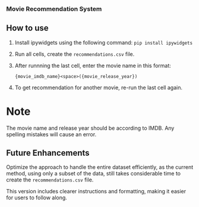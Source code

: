 ### Movie Recommendation System

## How to use

1. Install ipywidgets using the following command:
    `pip install ipywidgets`

2. Run all cells, create the `recommendations.csv` file. 

3. After runnning the last cell, enter the movie name in this format:

    `{movie_imdb_name}<space>({movie_release_year})`

4. To get recommendation for another movie, re-run the last cell again.

# Note
   
The movie name and release year should be according to IMDB. Any spelling mistakes will cause an error.

## Future Enhancements

Optimize the approach to handle the entire dataset efficiently, as the current method, using only a subset of the data, still takes considerable time to create the `recommendations.csv` file.

This version includes clearer instructions and formatting, making it easier for users to follow along.
